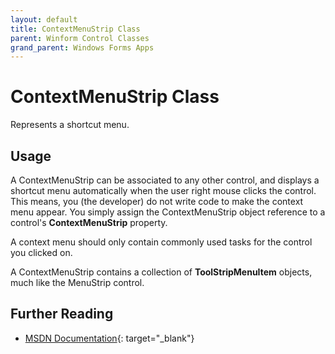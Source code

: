 ```yaml
---
layout: default
title: ContextMenuStrip Class
parent: Winform Control Classes
grand_parent: Windows Forms Apps
---
```


# ContextMenuStrip Class

Represents a shortcut menu.

## Usage

A ContextMenuStrip can be associated to any other control, and displays a shortcut menu automatically when the user right mouse clicks the control. This means, you (the developer) do not write code to make the context menu appear. You simply assign the ContextMenuStrip object reference to a control's **ContextMenuStrip** property.

A context menu should only contain commonly used tasks for the control you clicked on.

A ContextMenuStrip contains a collection of **ToolStripMenuItem** objects, much like the MenuStrip control.

## Further Reading

* [MSDN Documentation](https://docs.microsoft.com/en-us/dotnet/api/system.windows.forms.contextmenustrip){: target="_blank"}